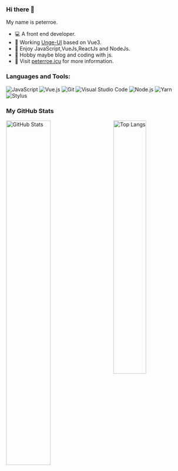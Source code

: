 ### Hi there 👋

My name is peterroe.

* 💻 A front end developer.
* 🥉 Working [Unge-UI](https://github.com/peterroe/Unge-UI) based on Vue3.
* 🦄 Enjoy JavaScript,VueJs,ReactJs and NodeJs.
* 🍉 Hobby maybe blog and coding with js.
* 💨 Visit [peterroe.icu](https://peterroe.icu) for more information.

### Languages and Tools:

![JavaScript](https://img.shields.io/badge/JavaScript-F7DF1E?style=flat-square&logo=JavaScript&logoColor=white)
![Vue.js](https://img.shields.io/badge/Vue.js-4FC08D?style=flat-square&logo=Vue.js&logoColor=white)
![Git](https://img.shields.io/badge/Git-F05032?style=flat-square&logo=Git&logoColor=white)
![Visual Studio Code](https://img.shields.io/badge/Visual_Studio_Code-007ACC?style=flat-square&logo=Visual-Studio-Code&logoColor=white)
![Node.js](https://img.shields.io/badge/Node.js-339933?style=flat-square&logo=Node.js&logoColor=white)
![Yarn](https://img.shields.io/badge/Yarn-2C8EBB?style=flat-square&logo=Yarn&logoColor=white)
![Stylus](https://img.shields.io/badge/Stylus-61DAFB?style=flat-square&logo=Stylus&logoColor=white)

### My GitHub Stats

<p>
	<a href="https://github.com/peterroe"><img width="49%" src="https://github-readme-stats.vercel.app/api?username=peterroe&count_private=true&show_icons=true&hide_title=true" alt="GitHub Stats" align="left"></a>
	<a href="https://github.com/peterroe"><img width="42%" src="https://github-readme-stats.vercel.app/api/top-langs/?username=peterroe&layout=compact&hide_title=true" alt="Top Langs" align="right"></a>
</p>
